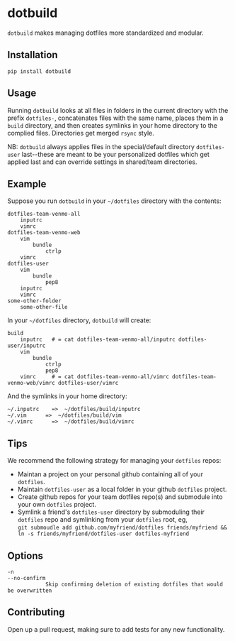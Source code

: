 # dotbuild

`dotbuild` makes managing dotfiles more standardized and modular.

## Installation

    pip install dotbuild
  
## Usage

Running `dotbuild` looks at all files in folders in the current directory with the prefix `dotfiles-`, concatenates files with the same name, places them in a `build` directory, and then creates symlinks in your home directory to the complied files.  Directories get merged `rsync` style.

NB: `dotbuild` always applies files in the special/default directory `dotfiles-user` last--these are meant to be your personalized dotfiles which get applied last and can override settings in shared/team directories.

## Example

Suppose you run `dotbuild` in your `~/dotfiles` directory with the contents:

    dotfiles-team-venmo-all
        inputrc
        vimrc
    dotfiles-team-venmo-web
        vim
            bundle
                ctrlp
        vimrc
    dotfiles-user
        vim
            bundle
                pep8
        inputrc
        vimrc
    some-other-folder
        some-other-file

In your `~/dotfiles` directory, `dotbuild` will create:

    build
        inputrc   # = cat dotfiles-team-venmo-all/inputrc dotfiles-user/inputrc
        vim
            bundle
                ctrlp
                pep8
        vimrc     # = cat dotfiles-team-venmo-all/vimrc dotfiles-team-venmo-web/vimrc dotfiles-user/vimrc
  
And the symlinks in your home directory:

    ~/.inputrc    =>  ~/dotfiles/build/inputrc
    ~/.vim      =>  ~/dotfiles/build/vim
    ~/.vimrc      =>  ~/dotfiles/build/vimrc


## Tips

We recommend the following strategy for managing your `dotfiles` repos:

* Maintan a project on your personal github containing all of your `dotfiles`.  
* Maintain `dotfiles-user` as a local folder in your github `dotfiles` project.
* Create github repos for your team dotfiles repo(s) and submodule into your own `dotfiles` project.
* Symlink a friend's `dotfiles-user` directory by submoduling their `dotfiles` repo and symlinking from your `dotfiles` root, eg, <br />`git submoudle add github.com/myfriend/dotfiles friends/myfriend && ln -s friends/myfriend/dotfiles-user dotfiles-myfriend`

## Options

    -n
    --no-confirm
                Skip confirming deletion of existing dotfiles that would be overwritten


## Contributing

Open up a pull request, making sure to add tests for any new functionality.

